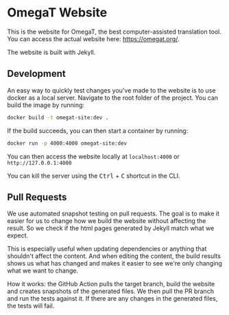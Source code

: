 # OmegaT Website

This is the website for OmegaT, the best computer-assisted translation tool. You can access the actual website here: <https://omegat.org/>.

The website is built with Jekyll.

## Development

An easy way to quickly test changes you've made to the website is to use docker as a local server.
Navigate to the root folder of the project. You can build the image by running:

```bash
docker build -t omegat-site:dev .
```

If the build succeeds, you can then start a container by running:

```bash
docker run -p 4000:4000 omegat-site:dev
```

You can then access the website locally at `localhost:4000` or `http://127.0.0.1:4000`

You can kill the server using the <kbd>Ctrl</kbd> + <kbd>C</kbd> shortcut in the CLI.

## Pull Requests

We use automated snapshot testing on pull requests.
The goal is to make it easier for us to change how we build the website without affecting the result.
So we check if the html pages generated by Jekyll match what we expect.

This is especially useful when updating dependencies or anything that shouldn't affect the content.
And when editing the content, the build results shows us what has changed and makes it easier to see we're only changing what we want to change.

How it works: the GitHub Action pulls the target branch, build the website and creates snapshots of the generated files. We then pull the PR branch and run the tests against it. If there are any changes in the generated files, the tests will fail.
